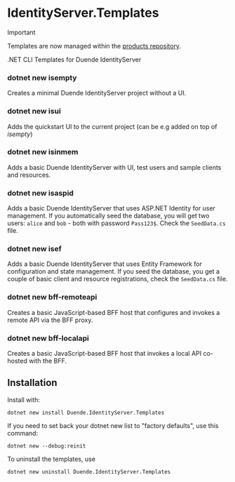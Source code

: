 # IdentityServer.Templates

> [!IMPORTANT]
> Templates are now managed within the [products repository](https://github.com/DuendeSoftware/products/tree/main/templates).

.NET CLI Templates for Duende IdentityServer

### dotnet new isempty
Creates a minimal Duende IdentityServer project without a UI.

### dotnet new isui
Adds the quickstart UI to the current project (can be e.g added on top of *isempty*)

### dotnet new isinmem
Adds a basic Duende IdentityServer with UI, test users and sample clients and resources.

### dotnet new isaspid
Adds a basic Duende IdentityServer that uses ASP.NET Identity for user management. If you automatically seed the database, you will get two users: `alice` and `bob` - both with password `Pass123$`. Check the `SeedData.cs` file.

### dotnet new isef
Adds a basic Duende IdentityServer that uses Entity Framework for configuration and state management. If you seed the database, you get a couple of basic client and resource registrations, check the `SeedData.cs` file.

### dotnet new bff-remoteapi
Creates a basic JavaScript-based BFF host that configures and invokes a remote API via the BFF proxy.

### dotnet new bff-localapi
Creates a basic JavaScript-based BFF host that invokes a local API co-hosted with the BFF.

## Installation 

Install with:

`dotnet new install Duende.IdentityServer.Templates`


If you need to set back your dotnet new list to "factory defaults", use this command:

`dotnet new --debug:reinit`


To uninstall the templates, use 

`dotnet new uninstall Duende.IdentityServer.Templates`
